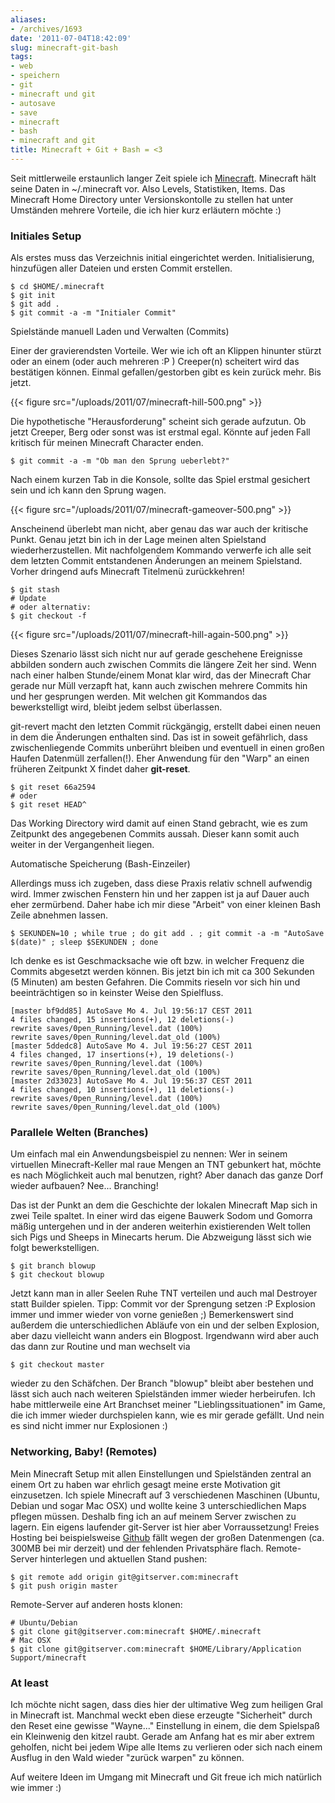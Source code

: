 ```yaml
---
aliases:
- /archives/1693
date: '2011-07-04T18:42:09'
slug: minecraft-git-bash
tags:
- web
- speichern
- git
- minecraft und git
- autosave
- save
- minecraft
- bash
- minecraft and git
title: Minecraft + Git + Bash = <3
---
```


Seit mittlerweile erstaunlich langer Zeit spiele ich
[Minecraft](http://minecraft.net). Minecraft hält seine Daten in
~/.minecraft vor. Also Levels, Statistiken, Items. Das Minecraft Home
Directory unter Versionskontolle zu stellen hat unter Umständen mehrere
Vorteile, die ich hier kurz erläutern möchte :)

### Initiales Setup

Als erstes muss das Verzeichnis initial eingerichtet werden.
Initialisierung, hinzufügen aller Dateien und ersten Commit erstellen.

```
$ cd $HOME/.minecraft
$ git init
$ git add .
$ git commit -a -m "Initialer Commit"
```

Spielstände manuell Laden und Verwalten (Commits)

Einer der gravierendsten Vorteile. Wer wie ich oft an Klippen hinunter
stürzt oder an einem (oder auch mehreren :P ) Creeper(n) scheitert wird das
bestätigen können. Einmal gefallen/gestorben gibt es kein zurück mehr. Bis
jetzt.

{{< figure src="/uploads/2011/07/minecraft-hill-500.png" >}}

Die hypothetische "Herausforderung" scheint sich gerade aufzutun. Ob jetzt
Creeper, Berg oder sonst was ist erstmal egal. Könnte auf jeden Fall
kritisch für meinen Minecraft Character enden.

```
$ git commit -a -m "Ob man den Sprung ueberlebt?"
```

Nach einem kurzen Tab in die Konsole, sollte das Spiel erstmal gesichert
sein und ich kann den Sprung wagen.

{{< figure src="/uploads/2011/07/minecraft-gameover-500.png" >}}

Anscheinend überlebt man nicht, aber genau das war auch der kritische
Punkt. Genau jetzt bin ich in der Lage meinen alten Spielstand
wiederherzustellen. Mit nachfolgendem Kommando verwerfe ich alle seit dem
letzten Commit entstandenen Änderungen an meinem Spielstand. Vorher
dringend aufs Minecraft Titelmenü zurückkehren!

```
$ git stash
# Update
# oder alternativ:
$ git checkout -f
```

{{< figure src="/uploads/2011/07/minecraft-hill-again-500.png" >}}

Dieses Szenario lässt sich nicht nur auf gerade geschehene Ereignisse
abbilden sondern auch zwischen Commits die längere Zeit her sind. Wenn nach
einer halben Stunde/einem Monat klar wird, das der Minecraft Char gerade
nur Müll verzapft hat, kann auch zwischen mehrere Commits hin und her
gesprungen werden. Mit welchen git Kommandos das bewerkstelligt wird,
bleibt jedem selbst überlassen.

git-revert macht den letzten Commit rückgängig, erstellt dabei einen neuen
in dem die Änderungen enthalten sind. Das ist in soweit gefährlich, dass
zwischenliegende Commits unberührt bleiben und eventuell in einen großen
Haufen Datenmüll zerfallen(!). Eher Anwendung für den "Warp" an einen
früheren Zeitpunkt X findet daher **git-reset**.

```
$ git reset 66a2594
# oder
$ git reset HEAD^
```

Das Working Directory wird damit auf einen Stand gebracht, wie es zum
Zeitpunkt des angegebenen Commits aussah. Dieser kann somit auch weiter in
der Vergangenheit liegen.

Automatische Speicherung (Bash-Einzeiler)

Allerdings muss ich zugeben, dass diese Praxis relativ schnell aufwendig
wird. Immer zwischen Fenstern hin und her zappen ist ja auf Dauer auch eher
zermürbend. Daher habe ich mir diese "Arbeit" von einer kleinen Bash Zeile
abnehmen lassen.

```
$ SEKUNDEN=10 ; while true ; do git add . ; git commit -a -m "AutoSave $(date)" ; sleep $SEKUNDEN ; done
```

Ich denke es ist Geschmacksache wie oft bzw. in welcher Frequenz die
Commits abgesetzt werden können. Bis jetzt bin ich mit ca 300 Sekunden (5
Minuten) am besten Gefahren. Die Commits rieseln vor sich hin und
beeinträchtigen so in keinster Weise den Spielfluss.

```
[master bf9dd85] AutoSave Mo 4. Jul 19:56:17 CEST 2011
4 files changed, 15 insertions(+), 12 deletions(-)
rewrite saves/0pen_Running/level.dat (100%)
rewrite saves/0pen_Running/level.dat_old (100%)
[master 5ddedc8] AutoSave Mo 4. Jul 19:56:27 CEST 2011
4 files changed, 17 insertions(+), 19 deletions(-)
rewrite saves/0pen_Running/level.dat (100%)
rewrite saves/0pen_Running/level.dat_old (100%)
[master 2d33023] AutoSave Mo 4. Jul 19:56:37 CEST 2011
4 files changed, 10 insertions(+), 11 deletions(-)
rewrite saves/0pen_Running/level.dat (100%)
rewrite saves/0pen_Running/level.dat_old (100%)
```

### Parallele Welten (Branches)

Um einfach mal ein Anwendungsbeispiel zu nennen: Wer in seinem virtuellen
Minecraft-Keller mal raue Mengen an TNT gebunkert hat, möchte es nach
Möglichkeit auch mal benutzen, right? Aber danach das ganze Dorf wieder
aufbauen? Nee... Branching!

Das ist der Punkt an dem die Geschichte der lokalen Minecraft Map sich in
zwei Teile spaltet. In einer wird das eigene Bauwerk Sodom und Gomorra
mäßig untergehen und in der anderen weiterhin existierenden Welt tollen
sich Pigs und Sheeps in Minecarts herum. Die Abzweigung lässt sich wie
folgt bewerkstelligen.

```
$ git branch blowup
$ git checkout blowup
```

Jetzt kann man in aller Seelen Ruhe TNT verteilen und auch mal Destroyer
statt Builder spielen. Tipp: Commit vor der Sprengung setzen :P Explosion
immer und immer wieder von vorne genießen ;) Bemerkenswert sind außerdem
die unterschiedlichen Abläufe von ein und der selben Explosion, aber dazu
vielleicht wann anders ein Blogpost. Irgendwann wird aber auch das dann zur
Routine und man wechselt via

```
$ git checkout master
```

wieder zu den Schäfchen. Der Branch "blowup" bleibt aber bestehen und lässt
sich auch nach weiteren Spielständen immer wieder herbeirufen. Ich habe
mittlerweile eine Art Branchset meiner "Lieblingssituationen" im Game, die
ich immer wieder durchspielen kann, wie es mir gerade gefällt. Und nein es
sind nicht immer nur Explosionen :)

### Networking, Baby! (Remotes)

Mein Minecraft Setup mit allen Einstellungen und Spielständen zentral an
einem Ort zu haben war ehrlich gesagt meine erste Motivation git
einzusetzen. Ich spiele Minecraft auf 3 verschiedenen Maschinen (Ubuntu,
Debian und sogar Mac OSX) und wollte keine 3 unterschiedlichen Maps pflegen
müssen. Deshalb fing ich an auf meinem Server zwischen zu lagern. Ein
eigens laufender git-Server ist hier aber Vorraussetzung! Freies Hosting
bei beispielsweise [Github](http://github.com) fällt wegen der großen
Datenmengen (ca. 300MB bei mir derzeit) und der fehlenden Privatsphäre
flach. Remote-Server hinterlegen und aktuellen Stand pushen:

```
$ git remote add origin git@gitserver.com:minecraft
$ git push origin master
```

Remote-Server auf anderen hosts klonen:

```
# Ubuntu/Debian
$ git clone git@gitserver.com:minecraft $HOME/.minecraft
# Mac OSX
$ git clone git@gitserver.com:minecraft $HOME/Library/Application Support/minecraft
```

### At least

Ich möchte nicht sagen, dass dies hier der ultimative Weg zum heiligen Gral
in Minecraft ist. Manchmal weckt eben diese erzeugte "Sicherheit" durch den
Reset eine gewisse "Wayne..." Einstellung in einem, die dem Spielspaß ein
Kleinwenig den kitzel raubt. Gerade am Anfang hat es mir aber extrem
geholfen, nicht bei jedem Wipe alle Items zu verlieren oder sich nach einem
Ausflug in den Wald wieder "zurück warpen" zu können.

Auf weitere Ideen im Umgang mit Minecraft und Git freue ich mich natürlich
wie immer :)
